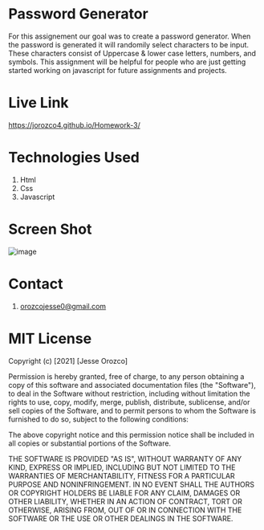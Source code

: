 # Password Generator

For this assignement our goal was to create a password generator. When the password is generated it will randomily select characters to be input. These characters consist of Uppercase & lower case letters, numbers, and symbols. This assignment will be helpful for people who are just getting started working on javascript for future assignments and projects.

# Live Link

https://jorozco4.github.io/Homework-3/

# Technologies Used

1. Html
2. Css
3. Javascript

# Screen Shot

![image](https://user-images.githubusercontent.com/61666288/114122527-6aec2080-98be-11eb-9530-fae8d86922e2.png)

# Contact

1. orozcojesse0@gmail.com

# MIT License

Copyright (c) [2021] [Jesse Orozco]

Permission is hereby granted, free of charge, to any person obtaining a copy
of this software and associated documentation files (the "Software"), to deal
in the Software without restriction, including without limitation the rights
to use, copy, modify, merge, publish, distribute, sublicense, and/or sell
copies of the Software, and to permit persons to whom the Software is
furnished to do so, subject to the following conditions:

The above copyright notice and this permission notice shall be included in all
copies or substantial portions of the Software.

THE SOFTWARE IS PROVIDED "AS IS", WITHOUT WARRANTY OF ANY KIND, EXPRESS OR
IMPLIED, INCLUDING BUT NOT LIMITED TO THE WARRANTIES OF MERCHANTABILITY,
FITNESS FOR A PARTICULAR PURPOSE AND NONINFRINGEMENT. IN NO EVENT SHALL THE
AUTHORS OR COPYRIGHT HOLDERS BE LIABLE FOR ANY CLAIM, DAMAGES OR OTHER
LIABILITY, WHETHER IN AN ACTION OF CONTRACT, TORT OR OTHERWISE, ARISING FROM,
OUT OF OR IN CONNECTION WITH THE SOFTWARE OR THE USE OR OTHER DEALINGS IN THE
SOFTWARE.
